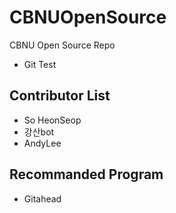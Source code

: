# CBNUOpenSource
CBNU Open Source Repo
* Git Test

## Contributor List	
* So HeonSeop
* 강산bot
* AndyLee

## Recommanded Program
* Gitahead
